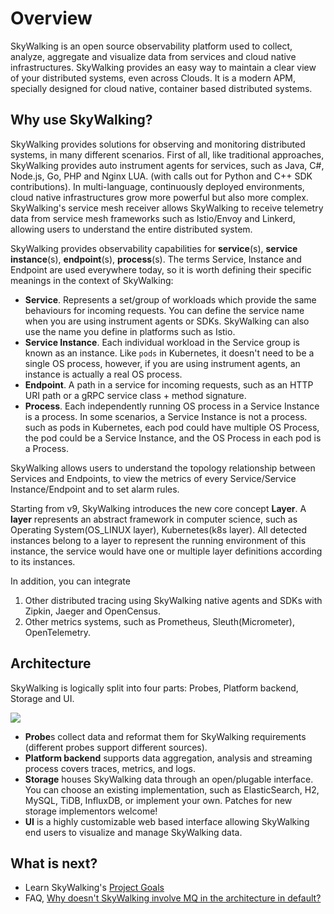 # Overview
SkyWalking is an open source observability platform used to collect, analyze, aggregate and visualize data from services and cloud native
infrastructures. SkyWalking provides an easy way to maintain a clear view of your distributed systems, even across Clouds.
It is a modern APM, specially designed for cloud native, container based distributed systems.

## Why use SkyWalking?
SkyWalking provides solutions for observing and monitoring distributed systems, in many different scenarios. First of all,
like traditional approaches, SkyWalking provides auto instrument agents for services, such as Java, C#, Node.js, Go, PHP and Nginx LUA. 
(with calls out for Python and C++ SDK contributions). 
In multi-language, continuously deployed environments, cloud native infrastructures grow more powerful but also more complex. 
SkyWalking's service mesh receiver allows SkyWalking to receive telemetry data from service mesh frameworks
such as Istio/Envoy and Linkerd, allowing users to understand the entire distributed system.

SkyWalking provides observability capabilities for **service**(s), **service instance**(s), **endpoint**(s), **process**(s). The terms Service,
Instance and Endpoint are used everywhere today, so it is worth defining their specific meanings in the context of SkyWalking:

- **Service**. Represents a set/group of workloads which provide the same behaviours for incoming requests. You can define the service
  name when you are using instrument agents or SDKs. SkyWalking can also use the name you define in platforms such as Istio.
- **Service Instance**. Each individual workload in the Service group is known as an instance. Like `pods` in Kubernetes, it 
  doesn't need to be a single OS process, however, if you are using instrument agents, an instance is actually a real OS process.
- **Endpoint**. A path in a service for incoming requests, such as an HTTP URI path or a gRPC service class + method signature. 
- **Process**. Each independently running OS process in a Service Instance is a process. In some scenarios, a Service Instance is
  not a process. such as pods in Kubernetes, each pod could have multiple OS Process, the pod could be a Service Instance, and 
  the OS Process in each pod is a Process.

SkyWalking allows users to understand the topology relationship between Services and Endpoints, to view the metrics of every 
Service/Service Instance/Endpoint and to set alarm rules.

Starting from v9, SkyWalking introduces the new core concept **Layer**.
A **layer** represents an abstract framework in computer science, such as Operating System(OS_LINUX layer),
Kubernetes(k8s layer). All detected instances belong to a layer to represent the running environment of this instance, 
the service would have one or multiple layer definitions according to its instances.

In addition, you can integrate 
1. Other distributed tracing using SkyWalking native agents and SDKs with Zipkin, Jaeger and OpenCensus.
1. Other metrics systems, such as Prometheus, Sleuth(Micrometer), OpenTelemetry.



## Architecture
SkyWalking is logically split into four parts: Probes, Platform backend, Storage and UI.

<img src="https://skywalking.apache.org/images/SkyWalking_Architecture_20210424.png?t=20210424"/>

- **Probe**s collect data and reformat them for SkyWalking requirements (different probes support different sources).
- **Platform backend** supports data aggregation, analysis and streaming process covers traces, metrics, and logs.
- **Storage** houses SkyWalking data through an open/plugable interface. You can choose an existing implementation, such as
  ElasticSearch, H2, MySQL, TiDB, InfluxDB, or implement your own. Patches for new storage implementors welcome!
- **UI** is a highly customizable web based interface allowing SkyWalking end users to visualize and manage SkyWalking data.


## What is next?
- Learn SkyWalking's [Project Goals](project-goals.md)
- FAQ, [Why doesn't SkyWalking involve MQ in the architecture in default?](../FAQ/why_mq_not_involved.md)
